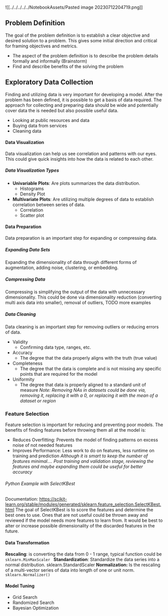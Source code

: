 ![[../../../../../NotebookAssets/Pasted image 20230712204719.png]]

## Problem Definition
The goal of the problem definition is to establish a clear objective and desired solution to a problem. This gives some initial direction and critical for framing objectives and metrics.
* The aspect of the problem definition is to describe the problem details formally and informally (Brainstorm)
* Find and describe benefits of the solving the problem
## Exploratory Data Collection
Finding and utilizing data is very important for developing a model. After the problem has been defined, it is possible to get a basis of data required. The approach for collecting and preparing data should be wide and potentially cover data the is needed but also possible useful data.
* Looking at public resources and data
* Buying data from services
* Cleaning data
#### Data Visualization
Data visualization can help us see correlation and patterns with our eyes. This could give quick insights into how the data is related to each other. 
##### Data Visualization Types
* **Univariable Plots**: Are plots summarizes the data distribution. 
    * Histograms
    * Density Plot
* **Multivariate Plots**: Are utilizing multiple degrees of data to establish correlation between series of data.
    * Correlation
    * Scatter plot

#### Data Preparation
Data preparation is an important step for expanding or compressing data. 

##### Expanding Data Sets
Expanding the dimensionality of data through different forms of augmentation, adding noise, clustering, or embedding.
##### Compressing Data
Compressing is simplifying the output of the data with unnecessary dimensionality. This could be done via dimensionality reduction (converting multi axis data into smaller), removal of outliers, TODO more examples

##### Data Cleaning
Data cleaning is an important step for removing outliers or reducing errors of data.
* Validity
    * Confirming data type, ranges, etc.
* Accuracy
    * The degree that the data properly aligns with the truth (true value)
* Completeness
    * The degree that the data is complete and is not missing any specific points that are required for the model 
* Uniformity
    * The degree that data is properly aligned to a standard unit of measure
_Note: Removing NAs in datasets could be done via, removing it, replacing it with a 0, or replacing it with the mean of a dataset or region_

### Feature Selection
Feature selection is important for reducing and preventing poor models. The benefits of finding features before throwing them all at the model is:
* Reduces Overfitting: Prevents the model of finding patterns on excess noise of not needed features
* Improves Performance: Less work to do on features, less runtime on training and prediction
_Although it is smart to keep the number of features minimal.... Post training and validation stage, reviewing the features and maybe expanding them could be useful for better accuracy_

###### Python Example with SelectKBest
Documentation: https://scikit-learn.org/stable/modules/generated/sklearn.feature_selection.SelectKBest.html
The goal of SelectKBest is to score the features and determine the best ones to use. Ones that are not useful could be thrown away and reviewed if the model needs more features to learn from. It would be best to alter or increase possible dimensionality of the discarded features in the future. 

#### Data Transformation
**Rescaling**: is converting the data from 0 - 1 range, typical function could be `sklearn.MinMaxScaler `
**Standardization**: Standardize the data series into a normal distribution. sklearn.StandardScaler
**Normalization:** Is the rescaling of a multi-vector series of data into length of one or unit norm. `sklearn.Normalizer()`

#### Model Tuning
* Grid Search
* Randomized Search
* Bayesian Optimization

